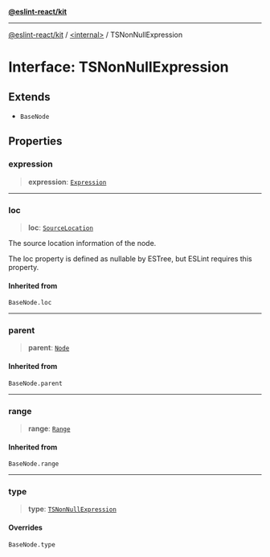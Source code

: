 [**@eslint-react/kit**](../../README.md)

***

[@eslint-react/kit](../../README.md) / [\<internal\>](../README.md) / TSNonNullExpression

# Interface: TSNonNullExpression

## Extends

- `BaseNode`

## Properties

### expression

> **expression**: [`Expression`](../type-aliases/Expression.md)

***

### loc

> **loc**: [`SourceLocation`](SourceLocation.md)

The source location information of the node.

The loc property is defined as nullable by ESTree, but ESLint requires this property.

#### Inherited from

`BaseNode.loc`

***

### parent

> **parent**: [`Node`](../type-aliases/Node.md)

#### Inherited from

`BaseNode.parent`

***

### range

> **range**: [`Range`](../type-aliases/Range.md)

#### Inherited from

`BaseNode.range`

***

### type

> **type**: [`TSNonNullExpression`](../README.md#tsnonnullexpression)

#### Overrides

`BaseNode.type`
